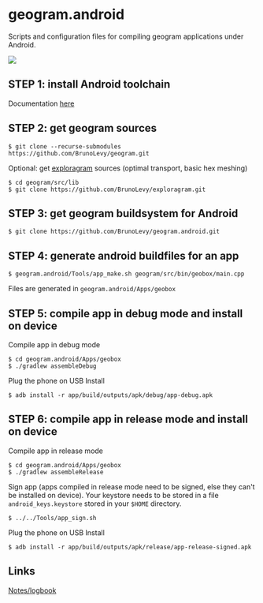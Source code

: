 # geogram.android
Scripts and configuration files for compiling geogram applications under Android.

![](https://github.com/BrunoLevy/geogram/wiki/pictures/geobox_android_h.png)


STEP 1: install Android toolchain
---------------------------------
Documentation [here](TOOLCHAIN.md)

STEP 2: get geogram sources
---------------------------
```
$ git clone --recurse-submodules https://github.com/BrunoLevy/geogram.git
```
Optional: get [exploragram](https://github.com/BrunoLevy/exploragram) sources (optimal transport, basic hex meshing)
```
$ cd geogram/src/lib
$ git clone https://github.com/BrunoLevy/exploragram.git
```

STEP 3: get geogram buildsystem for Android
-------------------------------------------
```
$ git clone https://github.com/BrunoLevy/geogram.android.git
```

STEP 4: generate android buildfiles for an app
----------------------------------------------
```
$ geogram.android/Tools/app_make.sh geogram/src/bin/geobox/main.cpp
```
Files are generated in `geogram.android/Apps/geobox`

STEP 5: compile app in debug mode and install on device
-------------------------------------------------------
Compile app in debug mode
```
$ cd geogram.android/Apps/geobox
$ ./gradlew assembleDebug
```
Plug the phone on USB
Install
```
$ adb install -r app/build/outputs/apk/debug/app-debug.apk
```

STEP 6: compile app in release mode and install on device
--------------------------------------------------------
Compile app in release mode
```
$ cd geogram.android/Apps/geobox
$ ./gradlew assembleRelease
```
Sign app (apps compiled in release mode need to be signed, else
they can't be installed on device). Your keystore needs to be
stored in a file `android_keys.keystore` stored in your `$HOME`
directory.
```
$ ../../Tools/app_sign.sh
```
Plug the phone on USB
Install
```
$ adb install -r app/build/outputs/apk/release/app-release-signed.apk
```

Links
-----
[Notes/logbook](NOTES.md)